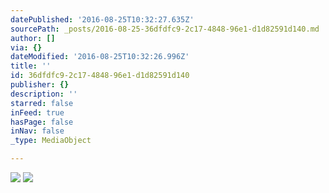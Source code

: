 ```yaml
---
datePublished: '2016-08-25T10:32:27.635Z'
sourcePath: _posts/2016-08-25-36dfdfc9-2c17-4848-96e1-d1d82591d140.md
author: []
via: {}
dateModified: '2016-08-25T10:32:26.996Z'
title: ''
id: 36dfdfc9-2c17-4848-96e1-d1d82591d140
publisher: {}
description: ''
starred: false
inFeed: true
hasPage: false
inNav: false
_type: MediaObject

---
```

![](https://imgflo.herokuapp.com/graph/vahj1ThiexotieMo/d74e92cfdb6876fb5e00f6ca2f7e043d/croprotate.jpg?cropheight=1825&cropwidth=2736&degrees=0&input=https%3A%2F%2Fthe-grid-user-content.s3-us-west-2.amazonaws.com%2F9592fc65-fde0-4672-bd1e-eb946558e41c.jpg&x=0&y=0)
![](https://s3-us-west-2.amazonaws.com/the-grid-img/p/8fd9e94fe2cf0840a505f63a5611c80df80f8e87.jpg)